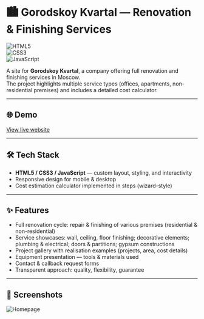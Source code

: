 # 🏙️ Gorodskoy Kvartal — Renovation & Finishing Services

![HTML5](https://img.shields.io/badge/Code-HTML5-orange?logo=html5)  
![CSS3](https://img.shields.io/badge/Style-CSS3-blue?logo=css3)  
![JavaScript](https://img.shields.io/badge/JS-JavaScript-yellow?logo=javascript)

A site for **Gorodskoy Kvartal**, a company offering full renovation and finishing services in Moscow.  
The project highlights multiple service types (offices, apartments, non-residential premises) and includes a detailed cost calculator.  

---

## 🌐 Demo

[View live website](https://gorodskoy-kvartal.ru/)

---

## 🛠 Tech Stack

- **HTML5 / CSS3 / JavaScript** — custom layout, styling, and interactivity  
- Responsive design for mobile & desktop  
- Cost estimation calculator implemented in steps (wizard-style)  

---

## ✨ Features

- Full renovation cycle: repair & finishing of various premises (residential & non-residential)  
- Service showcases: wall, ceiling, floor finishing; decorative elements; plumbing & electrical; doors & partitions; gypsum constructions  
- Project gallery with realisation examples (projects, area, cost details)  
- Equipment presentation — tools & materials used  
- Contact & callback request forms  
- Transparent approach: quality, flexibility, guarantee  

---

## 📸 Screenshots  

![Homepage](./homepage.png)  
